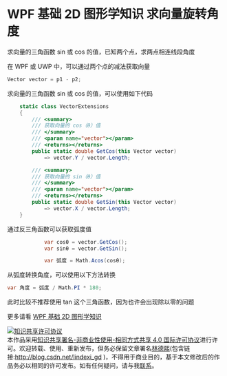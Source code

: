 # WPF 基础 2D 图形学知识 求向量旋转角度

求向量的三角函数 sin 或 cos 的值，已知两个点，求两点相连线段角度

<!--more-->
<!-- 发布 -->

在 WPF 或 UWP 中，可以通过两个点的减法获取向量

```csharp
Vector vector = p1 - p2;
```

求向量的三角函数 sin 或 cos 的值，可以使用如下代码

```csharp
    static class VectorExtensions
    {
        /// <summary>
        /// 获取向量的 cos（θ）值
        /// </summary>
        /// <param name="vector"></param>
        /// <returns></returns>
        public static double GetCos(this Vector vector)
            => vector.Y / vector.Length;

        /// <summary>
        /// 获取向量的 sin（θ）值
        /// </summary>
        /// <param name="vector"></param>
        /// <returns></returns>
        public static double GetSin(this Vector vector)
            => vector.X / vector.Length;
    }
```

通过反三角函数可以获取弧度值

```csharp
            var cosθ = vector.GetCos();
            var sinθ = vector.GetSin();

            var 弧度 = Math.Acos(cosθ);
```

从弧度转换角度，可以使用以下方法转换

```csharp
var 角度 = 弧度 / Math.PI * 180;
```

此时比较不推荐使用 tan 这个三角函数，因为也许会出现除以零的问题

更多请看 [WPF 基础 2D 图形学知识](https://blog.lindexi.com/post/WPF-%E5%9F%BA%E7%A1%80-2D-%E5%9B%BE%E5%BD%A2%E5%AD%A6%E7%9F%A5%E8%AF%86.html )

<a rel="license" href="http://creativecommons.org/licenses/by-nc-sa/4.0/"><img alt="知识共享许可协议" style="border-width:0" src="https://licensebuttons.net/l/by-nc-sa/4.0/88x31.png" /></a><br />本作品采用<a rel="license" href="http://creativecommons.org/licenses/by-nc-sa/4.0/">知识共享署名-非商业性使用-相同方式共享 4.0 国际许可协议</a>进行许可。欢迎转载、使用、重新发布，但务必保留文章署名[林德熙](http://blog.csdn.net/lindexi_gd)(包含链接:http://blog.csdn.net/lindexi_gd )，不得用于商业目的，基于本文修改后的作品务必以相同的许可发布。如有任何疑问，请与我[联系](mailto:lindexi_gd@163.com)。
